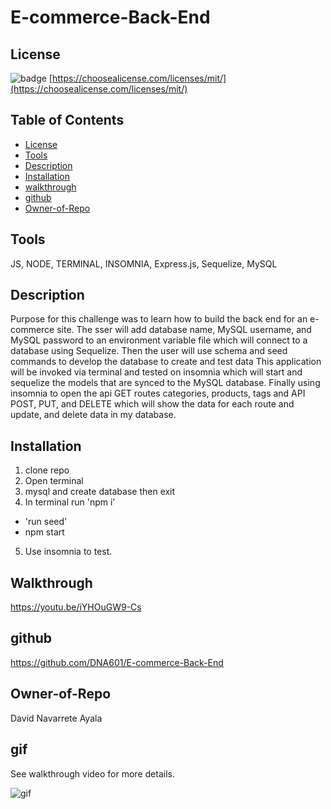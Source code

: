 # E-commerce-Back-End

## License
  ![badge](https://img.shields.io/badge/licence-MIT-brightgreen)
  [https://choosealicense.com/licenses/mit/](https://choosealicense.com/licenses/mit/)

      

## Table of Contents
* [License](#License)
* [Tools](#Tools)
* [Description](#Description)
* [Installation](#Installation)
* [walkthrough](#walkthrough)
* [github](#github)
* [Owner-of-Repo](#Owner-of-Repo)

## Tools
JS, NODE, TERMINAL, INSOMNIA, Express.js, Sequelize, MySQL

## Description

Purpose for this challenge was to learn how to build the back end for an e-commerce site. 
The sser will add database name, MySQL username, and MySQL password to an environment variable file which will connect to a database using Sequelize.
Then the user will use schema and seed commands to develop the database to create and test data
This application will be invoked via terminal and tested on insomnia which will start and sequelize the models that are synced to the MySQL database.
Finally using insomnia to open the api GET routes categories, products, tags and  API POST, PUT, and DELETE
which will show the data for each route and update, and delete data in my database. 


## Installation

1. clone repo
2. Open terminal
3. mysql and create database then exit
4. In terminal run 'npm i'
* 'run seed'
* npm start
5. Use insomnia to test. 


## Walkthrough

https://youtu.be/iYHOuGW9-Cs

## github

https://github.com/DNA601/E-commerce-Back-End

## Owner-of-Repo

David Navarrete Ayala


 ## gif
 See walkthrough video for more details. 

 ![gif](/images/demo.gif)
